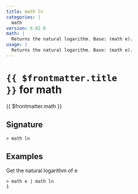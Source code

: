 ```yaml
---
title: math ln
categories: |
  math
version: 0.82.0
math: |
  Returns the natural logarithm. Base: (math e).
usage: |
  Returns the natural logarithm. Base: (math e).
---
```


# <code>{{ $frontmatter.title }}</code> for math

<div class='command-title'>{{ $frontmatter.math }}</div>

## Signature

```> math ln ```

## Examples

Get the natural logarithm of e
```shell
> math e | math ln
1
```
